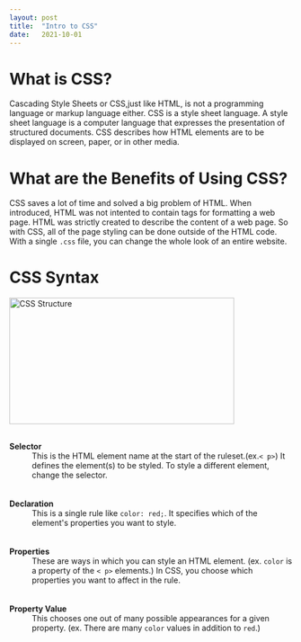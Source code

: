 ```yaml
---
layout: post
title:  "Intro to CSS"
date:   2021-10-01 
---
```

<html>
<head>
<meta charset="utf-8">
<title>Intro to CSS</title>
<style></style>
</head>
<body>
<h1><b>What is CSS?</b></h1>
<p>Cascading Style Sheets or CSS,just like HTML, is not a programming language or markup language either. CSS is a style sheet language. A style sheet language is a computer language that expresses the presentation of structured documents. CSS describes how HTML elements are to be displayed on screen, paper, or in other media.</p>
<h1><b>What are the Benefits of Using CSS?</b></h1>
<p>CSS saves a lot of time and solved a big problem of HTML. When introduced, HTML was not intented to contain tags for formatting a web page. HTML was strictly created to describe the content of a web page. So with CSS, all of the page styling can be done outside of the HTML code. With a single <code>.css</code> file, you can change the whole look of an entire website. </p>
<h1><b>CSS Syntax</b></h1>
<img src="https://developer.mozilla.org/en-US/docs/Learn/Getting_started_with_the_web/CSS_basics/css-declaration-small.png" alt="CSS Structure" width="400" height="225">
<br>
<br>
<dl>
    <dt><b>Selector</b></dt>
        <dd>This is the HTML element name at the start of the ruleset.(ex.<code>< p></code>) It defines the element(s) to be styled. To style a different element, change the selector.</dd>
    <br>
    <br>
    <dt><b>Declaration</b></dt>
        <dd>This is a single rule like <code>color: red;</code>. It specifies which of the element's properties you want to style.</dd>
    <br>
    <br>
    <dt><b>Properties</b></dt>
        <dd>These are ways in which you can style an HTML element. (ex. <code>color</code> is a property of the <code>< p></code> elements.) In CSS, you choose which properties you want to affect in the rule.</dd>
    <br>
    <br>
    <dt><b>Property Value</b></dt>
        <dd>This chooses one out of many possible appearances for a given property. (ex. There are many <code>color</code> values in addition to <code>red</code>.)</dd>
</dl>
</body>
</html>